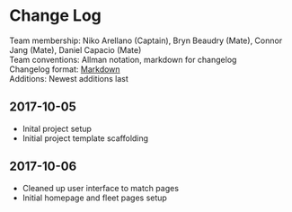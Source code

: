 # Change Log
Team membership: Niko Arellano (Captain), Bryn Beaudry (Mate), Connor Jang (Mate), Daniel Capacio (Mate)  
Team conventions: Allman notation, markdown for changelog  
Changelog format: [Markdown](https://github.com/adam-p/markdown-here/wiki/Markdown-Cheatsheet)  
Additions: Newest additions last

## 2017-10-05
- Inital project setup  
- Initial project template scaffolding  
  
## 2017-10-06  
- Cleaned up user interface to match pages  
- Initial homepage and fleet pages setup  
